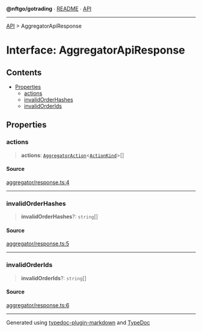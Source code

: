 **@nftgo/gotrading** ∙ [README](../README.md) ∙ [API](../exports.md)

***

[API](../exports.md) > AggregatorApiResponse

# Interface: AggregatorApiResponse

## Contents

- [Properties](AggregatorApiResponse.md#properties)
  - [actions](AggregatorApiResponse.md#actions)
  - [invalidOrderHashes](AggregatorApiResponse.md#invalidorderhashes)
  - [invalidOrderIds](AggregatorApiResponse.md#invalidorderids)

## Properties

### actions

> **actions**: [`AggregatorAction`](../type-aliases/AggregatorAction.md)\<[`ActionKind`](../enumerations/ActionKind.md)\>[]

#### Source

[aggregator/response.ts:4](https://github.com/NFTGo/GoTrading/blob/1fa3b8d/src/types/aggregator/response.ts#L4)

***

### invalidOrderHashes

> **invalidOrderHashes**?: `string`[]

#### Source

[aggregator/response.ts:5](https://github.com/NFTGo/GoTrading/blob/1fa3b8d/src/types/aggregator/response.ts#L5)

***

### invalidOrderIds

> **invalidOrderIds**?: `string`[]

#### Source

[aggregator/response.ts:6](https://github.com/NFTGo/GoTrading/blob/1fa3b8d/src/types/aggregator/response.ts#L6)

***

Generated using [typedoc-plugin-markdown](https://www.npmjs.com/package/typedoc-plugin-markdown) and [TypeDoc](https://typedoc.org/)
